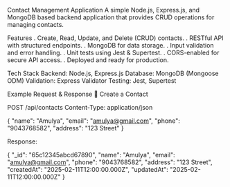 Contact Management Application
A simple Node.js, Express.js, and MongoDB based backend application that provides CRUD operations for managing contacts.

Features
. Create, Read, Update, and Delete (CRUD) contacts.
. RESTful API with structured endpoints.
. MongoDB for data storage.
. Input validation and error handling.
. Unit tests using Jest & Supertest.
. CORS-enabled for secure API access.
. Deployed and ready for production.

Tech Stack
Backend: Node.js, Express.js
Database: MongoDB (Mongoose ODM)
Validation: Express Validator
Testing: Jest, Supertest

Example Request & Response
🔹 Create a Contact  

POST /api/contacts
Content-Type: application/json

{
  "name": "Amulya",
  "email": "amulya@gmail.com",
  "phone": "9043768582",
  "address": "123 Street"
}

Response:

{
  "_id": "65c12345abcd67890",
  "name": "Amulya",
  "email": "amulya@gmail.com",
  "phone": "9043768582",
  "address": "123 Street",
  "createdAt": "2025-02-11T12:00:00.000Z",
  "updatedAt": "2025-02-11T12:00:00.000Z"
}
